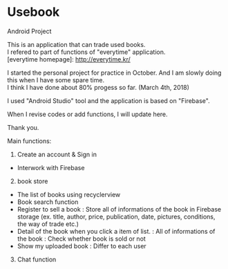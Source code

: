 # Usebook
Android Project

This is an application that can trade used books.  
I refered to part of functions of "everytime" application.  
[everytime homepage]: <http://everytime.kr/>

I started the personal project for practice in October. And I am slowly doing this when I have some spare time.  
I think I have done about 80% progess so far. (March 4th, 2018)

I used "Android Studio" tool and the application is based on "Firebase".

When I revise codes or add functions, I will update here.

Thank you.

Main functions:
1. Create an account & Sign in
  - Interwork with Firebase

2. book store
  - The list of books using recyclerview
  - Book search function
  - Register to sell a book
    : Store all of informations of the book in Firebase storage
      (ex. title, author, price, publication, date, pictures, conditions, the way of trade etc.)
  - Detail of the book when you click a item of list.
    : All of informations of the book
    : Check whether book is sold or not
  - Show my uploaded book
    : Differ to each user
  
3. Chat function
